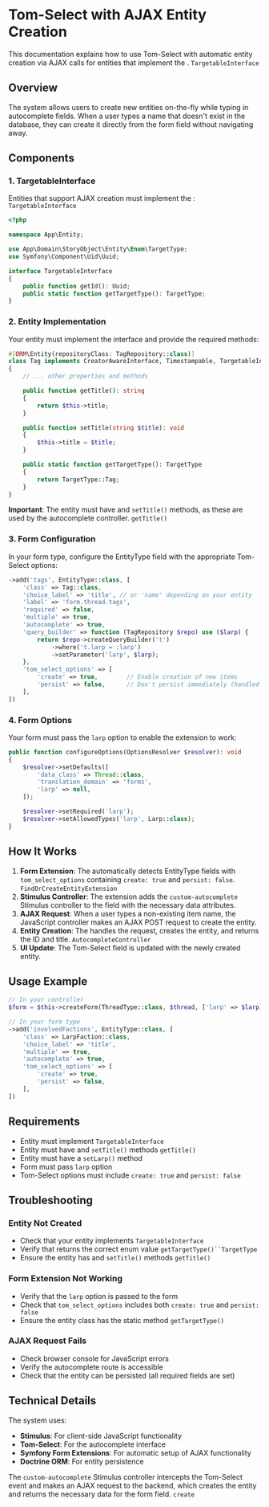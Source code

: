 # Tom-Select with AJAX Entity Creation
This documentation explains how to use Tom-Select with automatic entity creation via AJAX calls for entities that implement the . `TargetableInterface`
## Overview
The system allows users to create new entities on-the-fly while typing in autocomplete fields. When a user types a name that doesn't exist in the database, they can create it directly from the form field without navigating away.
## Components
### 1. TargetableInterface
Entities that support AJAX creation must implement the : `TargetableInterface`
``` php
<?php

namespace App\Entity;

use App\Domain\StoryObject\Entity\Enum\TargetType;
use Symfony\Component\Uid\Uuid;

interface TargetableInterface
{
    public function getId(): Uuid;
    public static function getTargetType(): TargetType;
}
```
### 2. Entity Implementation
Your entity must implement the interface and provide the required methods:
``` php
#[ORM\Entity(repositoryClass: TagRepository::class)]
class Tag implements CreatorAwareInterface, Timestampable, TargetableInterface
{
    // ... other properties and methods

    public function getTitle(): string
    {
        return $this->title;
    }

    public function setTitle(string $title): void
    {
        $this->title = $title;
    }

    public static function getTargetType(): TargetType
    {
        return TargetType::Tag;
    }
}
```
**Important**: The entity must have and `setTitle()` methods, as these are used by the autocomplete controller. `getTitle()`
### 3. Form Configuration
In your form type, configure the EntityType field with the appropriate Tom-Select options:
``` php
->add('tags', EntityType::class, [
    'class' => Tag::class,
    'choice_label' => 'title', // or 'name' depending on your entity
    'label' => 'form.thread.tags',
    'required' => false,
    'multiple' => true,
    'autocomplete' => true,
    'query_builder' => function (TagRepository $repo) use ($larp) {
        return $repo->createQueryBuilder('t')
            ->where('t.larp = :larp')
            ->setParameter('larp', $larp);
    },
    'tom_select_options' => [
        'create' => true,        // Enable creation of new items
        'persist' => false,      // Don't persist immediately (handled by AJAX)
    ],
])
```
### 4. Form Options
Your form must pass the `larp` option to enable the extension to work:
``` php
public function configureOptions(OptionsResolver $resolver): void
{
    $resolver->setDefaults([
        'data_class' => Thread::class,
        'translation_domain' => 'forms',
        'larp' => null,
    ]);

    $resolver->setRequired('larp');
    $resolver->setAllowedTypes('larp', Larp::class);
}
```
## How It Works
1. **Form Extension**: The automatically detects EntityType fields with `tom_select_options` containing `create: true` and `persist: false`. `FindOrCreateEntityExtension`
2. **Stimulus Controller**: The extension adds the `custom-autocomplete` Stimulus controller to the field with the necessary data attributes.
3. **AJAX Request**: When a user types a non-existing item name, the JavaScript controller makes an AJAX POST request to create the entity.
4. **Entity Creation**: The handles the request, creates the entity, and returns the ID and title. `AutocompleteController`
5. **UI Update**: The Tom-Select field is updated with the newly created entity.

## Usage Example
``` php
// In your controller
$form = $this->createForm(ThreadType::class, $thread, ['larp' => $larp]);

// In your form type
->add('involvedFactions', EntityType::class, [
    'class' => LarpFaction::class,
    'choice_label' => 'title',
    'multiple' => true,
    'autocomplete' => true,
    'tom_select_options' => [
        'create' => true,
        'persist' => false,
    ],
])
```
## Requirements
- Entity must implement `TargetableInterface`
- Entity must have and `setTitle()` methods `getTitle()`
- Entity must have a `setLarp()` method
- Form must pass `larp` option
- Tom-Select options must include `create: true` and `persist: false`

## Troubleshooting
### Entity Not Created
- Check that your entity implements `TargetableInterface`
- Verify that returns the correct enum value `getTargetType()``TargetType`
- Ensure the entity has and `setTitle()` methods `getTitle()`

### Form Extension Not Working
- Verify that the `larp` option is passed to the form
- Check that `tom_select_options` includes both `create: true` and `persist: false`
- Ensure the entity class has the static method `getTargetType()`

### AJAX Request Fails
- Check browser console for JavaScript errors
- Verify the autocomplete route is accessible
- Check that the entity can be persisted (all required fields are set)

## Technical Details
The system uses:
- **Stimulus**: For client-side JavaScript functionality
- **Tom-Select**: For the autocomplete interface
- **Symfony Form Extensions**: For automatic setup of AJAX functionality
- **Doctrine ORM**: For entity persistence

The `custom-autocomplete` Stimulus controller intercepts the Tom-Select event and makes an AJAX request to the backend, which creates the entity and returns the necessary data for the form field. `create`

